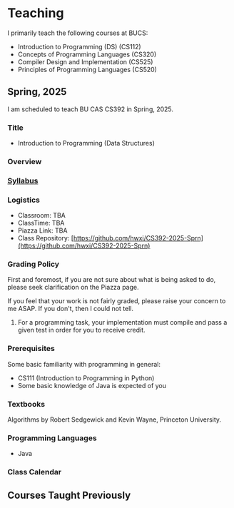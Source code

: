 # Teaching

I primarily teach the following courses at BUCS:

* Introduction to Programming (DS) (CS112)
* Concepts of Programming Languages (CS320)
* Compiler Design and Implementation (CS525)
* Principles of Programming Languages (CS520)

## Spring, 2025

I am scheduled to teach BU CAS CS392 in Spring, 2025.

### Title

* Introduction to Programming (Data Structures)

### Overview


### [Syllabus](./CS320/2024Sum1/admin/syllabus.pdf)

### Logistics

* Classroom: TBA
* ClassTime: TBA
* Piazza Link: TBA
* Class Repository: [https://github.com/hwxi/CS392-2025-Sprn](https://github.com/hwxi/CS392-2025-Sprn)

### Grading Policy

First and foremost, if you are not sure about what is being asked
to do, please seek clarification on the Piazza page.

If you feel that your work is not fairly graded, please raise your
concern to me ASAP. If you don't, then I could not tell.

1. For a programming task, your implementation must compile and pass a
given test in order for you to receive credit.

### Prerequisites

Some basic familiarity with programming in general:

* CS111 (Introduction to Programming in Python)
* Some basic knowledge of Java is expected of you

### Textbooks

Algorithms by Robert Sedgewick and Kevin Wayne, Princeton University.

### Programming Languages

* Java

### Class Calendar

## Courses Taught Previously
